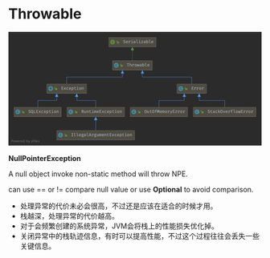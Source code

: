 # Throwable

![Throwable](https://github.com/Robinpig/Note/raw/master/images/JDK/Throwable.png)



**NullPointerException**

A null object invoke non-static method will throw NPE.

can use == or != compare null value or use **Optional** to avoid comparison.



- 处理异常的代价未必会很高，不过还是应该在适合的时候才用。
- 栈越深，处理异常的代价越高。
- 对于会频繁创建的系统异常，JVM会将栈上的性能损失优化掉。
- 关闭异常中的栈轨迹信息，有时可以提高性能，不过这个过程往往会丢失一些关键信息。

